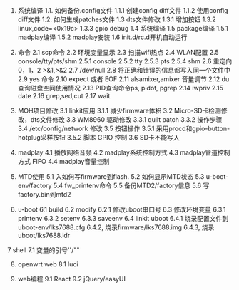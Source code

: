 1. 系统编译
 1.1. 如何备份.config文件
  1.1.1 创建config diff文件
  1.1.2 使用config diff文件
 1.2. 如何生成patches文件
 1.3 dts文件修改
  1.3.1 增加按钮
  1.3.2 linux,code=<0x19c>
  1.3.3 gpio debug 
 1.4 系统编译
 1.5 package编译
  1.5.1 madplay编译
  1.5.2 madplay安装
 1.6 init.d/rc.d开机自动运行
 
2. 命令
 2.1 scp命令
 2.2 环境变量显示
 2.3 扫描wifi热点
 2.4 WLAN配置
 2.5 console/tty/pts/shm
  2.5.1 console
  2.5.2 tty
  2.5.3 pts
  2.5.4 shm
 2.6 重定向 0，1，2   >&1,>&2
 2.7 /dev/null
 2.8 将正确和错误的信息都写入同一个文件中
 2.9 yes 命令
 2.10 expect 或者 EOF 
 2.11 alsamixer,amixer 音量调节
 2.12 du 查询磁盘空间使用情况
 2.13 PID查询命令ps, pidof, pgrep
 2.14 iwpriv
 2.15 date
 2.16 grep,sed,cut
 2.17 wait
 
 
3. MOH项目修改
 3.1 linkit应用
  3.1.1 减少firmware体积
 3.2 Micro-SD卡检测修改，dts文件修改
 3.3 WM8960 驱动修改
  3.3.1 quilt patch
  3.3.2 操作步骤
 3.4 /etc/config/network 修改
 3.5 按钮操作
  3.5.1 采用procd和gpio-button-hotplug采样按钮
  3.5.2 脚本 GPIO 控制
 3.6 SD卡不能写入

 
4. madplay
 4.1 播放网络音频
 4.2 madplay系统控制方式
 4.3 madplay管道控制方式 FIFO
 4.4 madplay音量控制
 

5. MTD使用
 5.1 入如何写firmware到flash.
 5.2 如何显示MTD状态
 5.3 u-boot-env/factory
 5.4 fw_printenv命令
 5.5 备份MTD2/factory信息
 5.6 写factory.bin到mtd2

6. u-boot
 6.1 build
 6.2 modify
  6.2.1 修改uboot串口号
 6.3 修改环境变量
  6.3.1 printenv
  6.3.2 setenv
  6.3.3 saveenv
 6.4 linkit uboot
  6.4.1  烧录配置文件到uboot-env/lks7688.cfg
  6.4.2, 烧录firmware/lks7688.img
  6.4.3, 烧录uboot/lks7688.ldr
  
7 shell
7.1 变量的引号''/""

8. openwrt web
8.1 luci

9. web编程
9.1 React
9.2 jQuery/easyUI